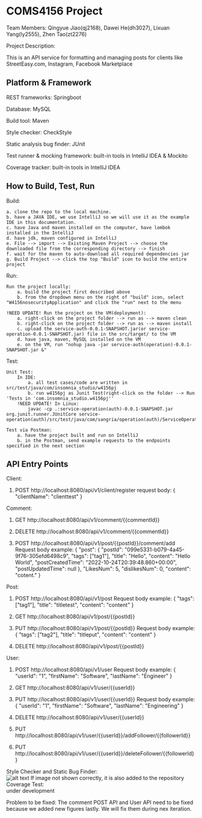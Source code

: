 # COMS4156 Project

Team Members: Qingyue Jiao(qj2168), Dawei He(dh3027), Lixuan Yang(ly2555), Zhen Tao(zt2276)

Project Description:

This is an API service for formatting and managing posts for clients like StreetEasy.com, Instagram, Facebook Marketplace


## Platform & Framework

REST frameworks: Springboot

Database: MySQL

Build tool: Maven

Style checker: CheckStyle

Static analysis bug finder: JUnit

Test runner & mocking framework: built-in tools in IntelliJ IDEA & Mockito
 
Coverage tracker: built-in tools in IntelliJ IDEA


## How to Build, Test, Run

Build:  

	a. clone the repo to the local machine.  
	b. have a JAVA IDE, we use IntelliJ so we will use it as the example IDE in this documentation.  
	c. have Java and maven installed on the computer, have lombok installed in the IntelliJ  
	d. have jdk, maven configured in IntelliJ  
	e. File --> import --> Existing Maven Project --> choose the downloaded file from the corresponding directory --> finish  
	f. wait for the maven to auto-download all required dependencies jar  
	g. Build Project --> click the top "Build" icon to build the entire project

Run:  

  	Run the project locally:  
		a. build the project first described above  
		b. from the dropdown menu on the right of "build" icon, select "W4156nosecurityApplication" and click the "run" next to the menu

	!NEED UPDATE! Run the project on the VM(deployment):  
		a. right-click on the project folder --> run as --> maven clean  
		b. right-click on the project folder --> run as --> maven install  
		c. upload the service-auth-0.0.1-SNAPSHOT.jar(or service-operation-0.0.1-SNAPSHOT.jar) file in the src/target/ to the VM  
		d. have java, maven, MySQL installed on the VM  
		e. on the VM, run "nohup java -jar service-auth(operation)-0.0.1-SNAPSHOT.jar &"  
		
Test:

	Unit Test:  
		In IDE:  
			a. all test cases/code are written in src/test/java/com/insomnia_studio/w4156pj 
			b. run w4156pj as Junit Test(right-click on the folder --> Run 'Tests in 'com.insomnia_studio.w4156pj''  
		!NEED UPDATE! In Linux:
			javac -cp .:service-operation(auth)-0.0.1-SNAPSHOT.jar org.junit.runner.JUnitCore service-operation(auth)/src/test/java/com/sangria/operation(auth)/ServiceOperation(Auth)ApplicationTests.java  
		
	Test via Postman:  
		a. have the project built and run on IntelliJ 
		b. in the Postman, send example requests to the endpoints specified in the next section  
		



## API Entry Points

Client:
1. POST http://localhost:8080/api/v1/client/register
request body:
{
    "clientName": "clienttest"
}

Comment:
1. GET http://localhost:8080/api/v1/comment/{{commentId}}

2. DELETE http://localhost:8080/api/v1/comment/{{commentId}}

3. POST http://localhost:8080/api/v1/post/{{postId}}/comment/add
Request body example:
{
   "post": {
   "postId": "099e5331-b079-4a45-9f76-305efd6498c9",
   "tags": ["tag1"],
   "title": "Hello",
   "content": "Hello World",
   "postCreatedTime": "2022-10-24T20:39:48.860+00:00",
   "postUpdatedTime": null
   },
   "LikesNum": 5,
   "dislikesNum": 0,
   "content": "cotent."
}

Post:
1. POST http://localhost:8080/api/v1/post
Request body example:
{
    "tags": ["tag1"],
    "title": "titletest",
    "content": "content"
}
2. GET http://localhost:8080/api/v1/post/{{postId}}

3. PUT http://localhost:8080/api/v1/post/{{postId}}
Request body example:
{
   "tags": ["tag2"],
   "title": "titleput",
   "content": "content"
}
4. DELETE http://localhost:8080/api/v1/post/{{postId}}

User:
1. POST http://localhost:8080/api/v1/user
Request body example:
{
   "userId": "1",
   "firstName": "Software",
   "lastName": "Engineer"
}
2. GET http://localhost:8080/api/v1/user/{{userId}}

3. PUT http://localhost:8080/api/v1/user/{{userId}}
Request body example:
{
   "userId": "1",
   "firstName": "Software",
   "lastName": "Engineering"
}
4. DELETE http://localhost:8080/api/v1/user/{{userId}}

5. PUT http://localhost:8080/api/v1/user/{{userId}}/addFollower/{{followerId}}

6. PUT http://localhost:8080/api/v1/user/{{userId}}/deleteFollower/{{followerId}}

Style Checker and Static Bug Finder:  
![alt text](https://github.com/DavidHo666/w4156pj/blob/master/stylecheck.png?raw=true)
If image not shown correctly, it is also added to the repository
Coverage Test:  
under development

Problem to be fixed:
The comment POST API  and User API need to be fixed because we added new figures lastly. We will fix them during nex iteration.

